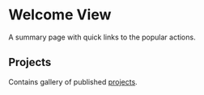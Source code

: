 <!-- TITLE: Welcome View -->
<!-- SUBTITLE: -->

# Welcome View

A summary page with quick links to the popular actions.

## Projects

Contains gallery of published [projects](../entities/project.md). 
